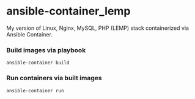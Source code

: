 # ansible-container_lemp
My version of Linux, Nginx, MySQL, PHP (LEMP) stack containerized via Ansible Container.

### Build images via playbook
```
ansible-container build
```

### Run containers via built images
```
ansible-container run
```
